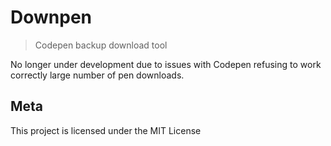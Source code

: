 # Downpen
> Codepen backup download tool

No longer under development due to issues with Codepen refusing to work correctly large number of pen downloads.

## Meta

This project is licensed under the MIT License

